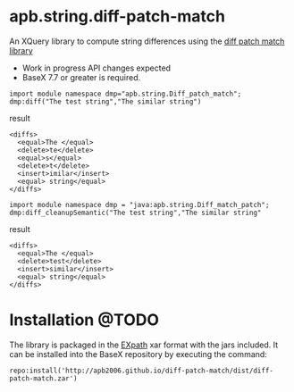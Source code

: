 # apb.string.diff-patch-match
An XQuery library to compute string differences using the 
[diff patch match library](http://code.google.com/p/google-diff-match-patch/)  

* Work in progress API changes expected
* BaseX 7.7 or greater is required.

````
import module namespace dmp="apb.string.Diff_patch_match";
dmp:diff("The test string","The similar string")
````
result
````
<diffs>
  <equal>The </equal>
  <delete>te</delete>
  <equal>s</equal>
  <delete>t</delete>
  <insert>imilar</insert>
  <equal> string</equal>
</diffs>
````

````
import module namespace dmp = "java:apb.string.Diff_match_patch";
dmp:diff_cleanupSemantic("The test string","The similar string"
````
result
````
<diffs>
  <equal>The </equal>
  <delete>test</delete>
  <insert>similar</insert>
  <equal> string</equal>
</diffs>
````

# Installation @TODO
The library is packaged in the [EXpath](http://expath.org/spec/pkg) xar format with 
the  jars included. It can be installed into the BaseX repository by 
executing the command:
````
repo:install('http://apb2006.github.io/diff-patch-match/dist/diff-patch-match.zar')
````
